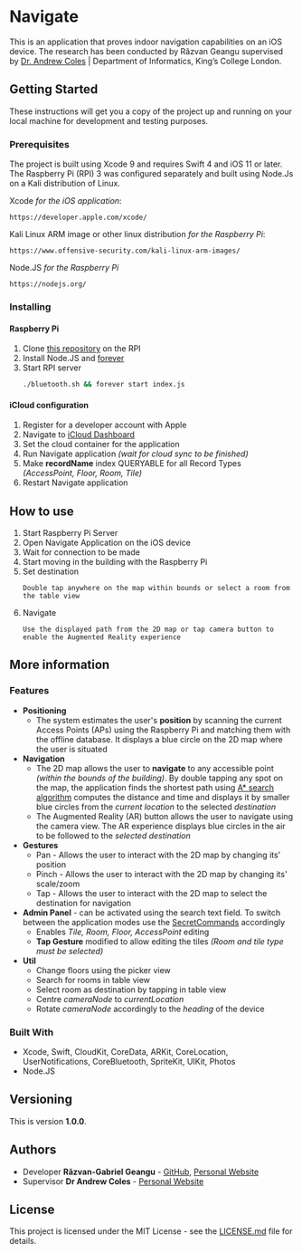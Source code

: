 
# Navigate

This is an application that proves indoor navigation capabilities on an iOS device. The research has been conducted by Răzvan Geangu supervised by [Dr. Andrew Coles](https://nms.kcl.ac.uk/andrew.coles/) | Department of Informatics, King’s College London.

## Getting Started

These instructions will get you a copy of the project up and running on your local machine for development and testing purposes.

### Prerequisites

The project is built using Xcode 9 and requires Swift 4 and iOS 11 or later. The Raspberry Pi (RPI) 3 was configured separately and built using Node.Js on a Kali distribution of Linux.

Xcode *for the iOS application*:
```
https://developer.apple.com/xcode/
```

Kali Linux ARM image or other linux distribution *for the Raspberry Pi*:
```
https://www.offensive-security.com/kali-linux-arm-images/
```

Node.JS *for the Raspberry Pi*
```
https://nodejs.org/
```

### Installing
#### Raspberry Pi
1. Clone [this repository](https://github.com/razvangeangu/navigate-server) on the RPI
2. Install Node.JS and [forever](https://github.com/foreverjs/forever)
3. Start RPI server
	```bash
	./bluetooth.sh && forever start index.js
	```

#### iCloud configuration
1. Register for a developer account with Apple
2. Navigate to [iCloud Dashboard](https://icloud.developer.apple.com/dashboard/)
3. Set the cloud container for the application
4. Run Navigate application *(wait for cloud sync to be finished)*
5. Make **recordName** index QUERYABLE for all Record Types *(AccessPoint, Floor, Room, Tile)*
6. Restart Navigate application

## How to use
1. Start Raspberry Pi Server
2. Open Navigate Application on the iOS device
3. Wait for connection to be made
4. Start moving in the building with the Raspberry Pi
5. Set destination
	```
	Double tap anywhere on the map within bounds or select a room from the table view
	```
6. Navigate
	```
	Use the displayed path from the 2D map or tap camera button to enable the Augmented Reality experience
	```

## More information
### Features
* **Positioning**
	* The system estimates the user's **position** by scanning the current Access Points (APs) using the Raspberry Pi and matching them with the offline database. It displays a blue circle on the 2D map where the user is situated
* **Navigation**
	* The 2D map allows the user to **navigate** to any accessible point *(within the bounds of the building)*. By double tapping any spot on the map, the application finds the shortest path using [A* search algorithm](https://en.wikipedia.org/wiki/A*_search_algorithm) computes the distance and time and displays it by smaller blue circles from the *current location* to the selected *destination*
	* The Augmented Reality (AR) button allows the user to navigate using the camera view. The AR experience displays blue circles in the air to be followed to the *selected destination*
* **Gestures**
	* Pan - Allows the user to interact with the 2D map by changing its' position
	* Pinch - Allows the user to interact with the 2D map by changing its' scale/zoom
	* Tap - Allows the user to interact with the 2D map to select the destination for navigation
* **Admin Panel** - can be activated using the search text field. To switch between the application modes use the [SecretCommands](/Navigate/Model/Util/Util.swift) accordingly
	* Enables *Tile, Room, Floor, AccessPoint* editing
	* **Tap Gesture** modified to allow editing the tiles *(Room and tile type must be selected)*
* **Util**
	* Change floors using the picker view
	* Search for rooms in table view
	* Select room as destination by tapping in table view
	* Centre *cameraNode* to *currentLocation*
	* Rotate *cameraNode* accordingly to the *heading* of the device

### Built With

* Xcode, Swift, CloudKit, CoreData, ARKit, CoreLocation, UserNotifications, CoreBluetooth, SpriteKit, UIKit, Photos
* Node.JS

## Versioning

This is version **1.0.0**.

## Authors

* Developer **Răzvan-Gabriel Geangu** - [GitHub](https://github.com/RazvanGeangu), [Personal Website](https://razvangeangu.com/)
* Supervisor **Dr Andrew Coles** - [Personal Website](https://nms.kcl.ac.uk/andrew.coles/)

## License

This project is licensed under the MIT License - see the [LICENSE.md](LICENSE.md) file for details.